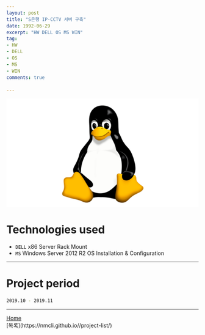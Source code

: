 ```yaml
---
layout: post
title: "S은행 IP-CCTV 서버 구축"
date: 1992-06-29
excerpt: "HW DELL OS MS WIN"
tag:
- HW
- DELL
- OS
- MS
- WIN
comments: true

---
```


![Untitled](/assets/img/linux_logo.png)
# Technologies used
* `DELL` x86 Server Rack Mount
* `MS` Windows Server 2012 R2 OS Installation & Configuration

---

# Project period
```bash
2019.10 - 2019.11
```
---

<div markdown="0"><a href="#" class="btn">Home</a></div>
[목록](https://nmcli.github.io//project-list/)
